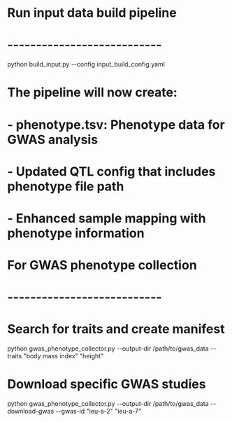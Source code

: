 # Run input data build pipeline
# --------------------------- #
python build_input.py --config input_build_config.yaml

# The pipeline will now create:
# - phenotype.tsv: Phenotype data for GWAS analysis
# - Updated QTL config that includes phenotype file path
# - Enhanced sample mapping with phenotype information


# For GWAS phenotype collection
# --------------------------- #
# Search for traits and create manifest
python gwas_phenotype_collector.py --output-dir /path/to/gwas_data --traits "body mass index" "height"

# Download specific GWAS studies
python gwas_phenotype_collector.py --output-dir /path/to/gwas_data --download-gwas --gwas-id "ieu-a-2" "ieu-a-7"
